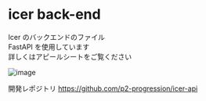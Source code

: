 # icer back-end

Icer のバックエンドのファイル  
FastAPI を使用しています  
詳しくはアピールシートをご覧ください

![image](https://github.com/p2hacks2023/pre-10/assets/49752462/f5d18533-61c2-47d0-966d-5443b55c5d2b)

開発レポジトリ
https://github.com/p2-progression/icer-api
